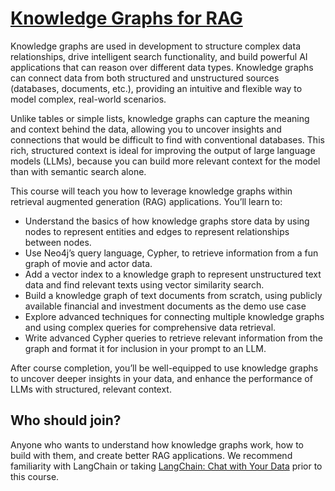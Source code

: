 # [Knowledge Graphs for RAG](https://www.deeplearning.ai/short-courses/knowledge-graphs-rag/)

Knowledge graphs are used in development to structure complex data relationships, drive intelligent search functionality, and build powerful AI applications that can reason over different data types. Knowledge graphs can connect data from both structured and unstructured sources (databases, documents, etc.), providing an intuitive and flexible way to model complex, real-world scenarios. 

Unlike tables or simple lists, knowledge graphs can capture the meaning and context behind the data, allowing you to uncover insights and connections that would be difficult to find with conventional databases. This rich, structured context is ideal for improving the output of large language models (LLMs), because you can build more relevant context for the model than with semantic search alone. 

This course will teach you how to leverage knowledge graphs within retrieval augmented generation (RAG) applications. You’ll learn to:

* Understand the basics of how knowledge graphs store data by using nodes to represent entities and edges to represent relationships between nodes.
* Use Neo4j’s query language, Cypher, to retrieve information from a fun graph of movie and actor data.
* Add a vector index to a knowledge graph to represent unstructured text data and find relevant texts using vector similarity search.
* Build a knowledge graph of text documents from scratch, using publicly available financial and investment documents as the demo use case
* Explore advanced techniques for connecting multiple knowledge graphs and using complex queries for comprehensive data retrieval.
* Write advanced Cypher queries to retrieve relevant information from the graph and format it for inclusion in your prompt to an LLM.

After course completion, you’ll be well-equipped to use knowledge graphs to uncover deeper insights in your data, and enhance the performance of LLMs with structured, relevant context.

## Who should join?

Anyone who wants to understand how knowledge graphs work, how to build with them, and create better RAG applications. We recommend familiarity with LangChain or taking [LangChain: Chat with Your Data](https://www.deeplearning.ai/short-courses/langchain-chat-with-your-data/) prior to this course.
